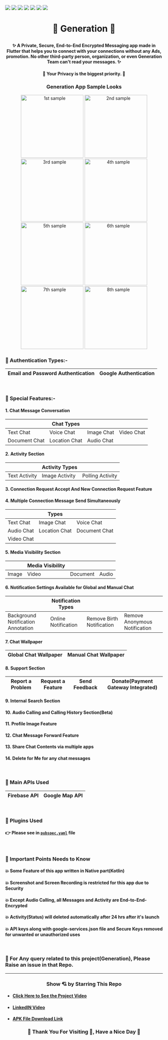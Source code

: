 ![](https://img.shields.io/badge/Programming_Language-Dart-blue.svg)
![](https://img.shields.io/badge/Software_Development_Kit(SDK)-Flutter-gold.svg)
![](https://img.shields.io/badge/Platform-Android_Studio-green.svg)
![](https://img.shields.io/badge/App-Android-yellow.svg)
![](https://img.shields.io/badge/Flutter_Version-2.2.1-brown.svg)
![](https://img.shields.io/badge/Dart_Version-2.13.1-orange.svg)
![](https://img.shields.io/badge/Status-Beta-green.svg)


# <p align="center">💙 Generation 💙</p>

#### <p align="center"> ✨ A Private, Secure, End-to-End Encrypted Messaging app made in Flutter that helps you to connect with your connections without any Ads, promotion. No other third-party person, organization, or even Generation Team can't read your messages. ✨ </p>

#### <p align="center"> 💖 Your Privacy is the biggest priority. 💖</p>

### <p align="center"> Generation App Sample Looks </p>

<p align="center">

<img src="./readme_documents/1.png" width=200 alt="1st sample"/>
<img src="./readme_documents/2.png" width=200 alt="2nd sample"/>
<img src="./readme_documents/3.png" width=200 alt="3rd sample"/>
<img src="./readme_documents/4.png" width=200 alt="4th sample"/>
<img src="./readme_documents/5.png" width=200 alt="5th sample"/>
<img src="./readme_documents/6.png" width=200 alt="6th sample"/>
<img src="./readme_documents/7.png" width=200 alt="7th sample"/>
<img src="./readme_documents/8.png" width=200 alt="8th sample"/>

</p>

### 🎯 Authentication Types:-
| Email and Password Authentication 	| Google Authentication 	|
|:-:	|-	|

<br/>

### 🎯 Special Features:-
#### 1. Chat Message Conversation

|               	| Chat Types|            	|            	|
|---------------	|--------------------------	|------------	|------------	|
|   Text Chat   	| Voice Chat               	| Image Chat 	| Video Chat 	|
| Document Chat 	| Location Chat            	| Audio Chat 	|            	|


#### 2. Activity Section
|               	| Activity Types 	|                  	|
|---------------	|----------------	|------------------	|
| Text Activity 	| Image Activity 	| Polling Activity 	|


#### 3. Connection Request Accept And New Connection Request Feature
#### 4. Multiple Connection Message Send Simultaneously

|  	|      Types   	|  	|
|-	|-	|-	|
| Text Chat 	| Image Chat 	| Voice Chat 	|
| Audio Chat 	| Location Chat 	| Document Chat 	|
| Video Chat 	|  	|  	|

#### 5. Media Visibility Section
|  	|  Media Visibility  	|  	|  	|
|-	|-	|-	|-	|
| Image 	|        Video 	|    Document 	|        Audio        	|
#### 6. Notification Settings Available for Global and Manual Chat

|  	| Notification Types 	|  	|  	|
|-	|-	|-	|-	|
| Background Notification Annotation 	| Online Notification 	| Remove Birth Notification 	| Remove Anonymous Notification 	|

#### 7. Chat Wallpaper

| Global Chat Wallpaper 	| Manual Chat Wallpaper 	|
|:-:	|-	|

#### 8. Support Section

| Report a Problem 	| Request a Feature 	| Send Feedback 	| Donate(Payment Gateway Integrated) 	|
|:-:	|-	|-	|-	|

#### 9.  Internal Search Section
#### 10. Audio Calling and Calling History Section(Beta)
#### 11. Profile Image Feature
#### 12. Chat Message Forward Feature
#### 13. Share Chat Contents via multiple apps
#### 14. Delete for Me for any chat messages

</br>

### 👀 Main APIs Used
| Firebase API 	| Google Map API 	|
|:-:	|-	|  

</br>

### 🎯 Plugins Used
#### 👉 Please see in [`pubspec.yaml`](https://github.com/SamarpanCoder2002/Generation/blob/main/pubspec.yaml) file

</br>

### 🎯 Important Points Needs to Know

#### 💥 Some Feature of this app written in Native part(Kotlin)
#### 💥 Screenshot and Screen Recording is restricted for this app due to Security
#### 💥 Except Audio Calling, all Messages and Activity are End-to-End-Encrypted
#### 💥 Activity(Status) will deleted automatically after 24 hrs after it's launch
#### 💥 API keys along with google-services.json file and Secure Keys removed for unwanted or unauthorized uses

</br>

### 🙋 For Any query related to this project(Generation), Please Raise an issue in that Repo.

***

<h3 align="center">Show 💘 by Starring This Repo</h3>

- #### [Click Here to See the Project Video](https://youtu.be/QEDhmxzEqUA)

- #### [LinkedIN Video](https://www.linkedin.com/posts/samarpan-dasgupta-4aa1061b0_connections-introducing-project-activity-6811146891833704448-FyrC)

- #### [APK File Download Link](https://drive.google.com/file/d/1jH7vkMy_U28TFz_8YXbQw981Em7a_B5w/view?usp=sharing)

<h3 align="center"><b>🧡 Thank You For Visiting 🙏, Have a Nice Day 🧡</b></h3>
